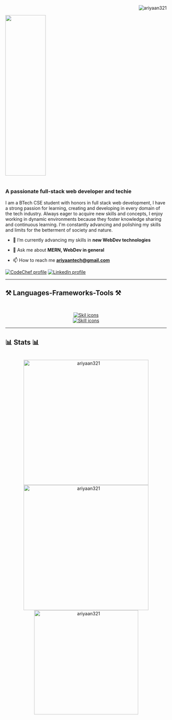 <p align="right"><img src="https://komarev.com/ghpvc/?username=ariyaan321&label=Profile%20views&color=0e75b6&style=flat" alt="ariyaan321" /></p>
<img src="https://github.com/Ariyaan321/Ariyaan321/assets/134138177/82768166-bf2b-4a2b-9c49-0d4a8721cdc1" width="50%" height="500px"></img>
<h1>
<h3 align="left">A passionate full-stack web developer and techie</h3>
  <p>
    I am a BTech CSE student with honors in full stack web development, I have a strong passion for learning, creating and developing in every domain of the tech industry.
    Always eager to acquire new skills and concepts, I enjoy working in dynamic environments because they foster knowledge sharing and continuous learning.
    I'm constantly advancing and polishing my skills and limits for the betterment of society and nature.
  </p>
  
- 🌱 I’m currently advancing my skills in **new WebDev technologies**

- 💬 Ask me about **MERN, WebDev in general**

- 📫 How to reach me **ariyaantech@gmail.com**

<a href="https://www.codechef.com/users/ariyaan123" target="_blank"><img src="https://img.shields.io/badge/-CodeChef-5B4638?style=for-the-badge&logo=CodeChef&logoColor=white" alt="CodeChef profile"></img></a>
<a href="https://linkedin.com/in/ariyaan-khurram" target="_blank"><img src="https://camo.githubusercontent.com/591c02e8ff595d43e0b35b1b29aed639a7154b959cd8f8c854b9e176d885b094/68747470733a2f2f696d672e736869656c64732e696f2f62616467652f4c696e6b6564496e2d3030373742353f7374796c653d666f722d7468652d6261646765266c6f676f3d6c696e6b6564696e266c6f676f436f6c6f723d7768697465" alt="LinkedIn profile"></img></a>

<hr></hr>

<h2 align="left">⚒️ Languages-Frameworks-Tools ⚒️</h2>
<br>
<p align="center">
  <a href="https://skillicons.dev">
    <img src="https://skillicons.dev/icons?i=js,ts,react,nextjs,nodejs,express,mongodb,py,c,cpp" alt="Skil icons"/><br>
    <img src="https://skillicons.dev/icons?i=html,css,tailwind,wordpress,git,github,gcp,postman,figma,vscode,linux" alt="Skill icons"/>
  </a>
</p>

<hr></hr>

<h2 align="left">📊 Stats 📊</h2>
<br>
<div align="center">
  <img width=390 src="https://github-readme-streak-stats.herokuapp.com/?user=ariyaan321&theme=react" alt="ariyaan321" />
  <img width=390 src="https://github-readme-stats.vercel.app/api?username=ariyaan321&count_private=true&show_icons=true&theme=react&rank_icon=github&border_radius=10&locale=en" alt="ariyaan321" />
  <img width=325 align="center" src="https://github-readme-stats.vercel.app/api/top-langs?username=ariyaan321&show_icons=true&locale=en&layout=compact&theme=react" alt="ariyaan321"/>
</div>
